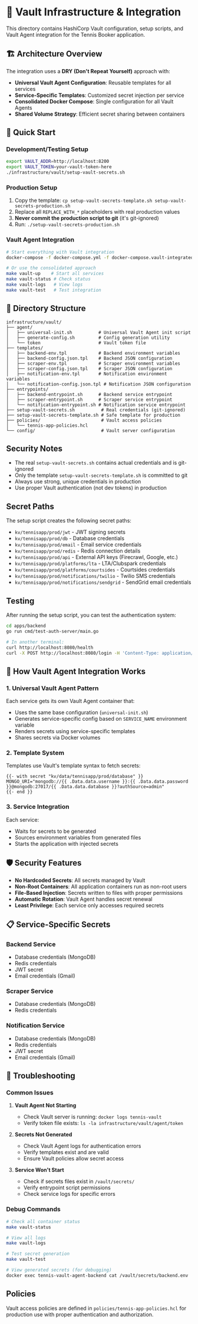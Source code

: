 # 🔐 Vault Infrastructure & Integration

This directory contains HashiCorp Vault configuration, setup scripts, and Vault Agent integration for the Tennis Booker application.

## 🏗️ Architecture Overview

The integration uses a **DRY (Don't Repeat Yourself)** approach with:

- **Universal Vault Agent Configuration**: Reusable templates for all services
- **Service-Specific Templates**: Customized secret injection per service
- **Consolidated Docker Compose**: Single configuration for all Vault Agents
- **Shared Volume Strategy**: Efficient secret sharing between containers

## 🚀 Quick Start

### Development/Testing Setup
```bash
export VAULT_ADDR=http://localhost:8200
export VAULT_TOKEN=your-vault-token-here
./infrastructure/vault/setup-vault-secrets.sh
```

### Production Setup
1. Copy the template: `cp setup-vault-secrets-template.sh setup-vault-secrets-production.sh`
2. Replace all `REPLACE_WITH_*` placeholders with real production values
3. **Never commit the production script to git** (it's git-ignored)
4. Run: `./setup-vault-secrets-production.sh`

### Vault Agent Integration
```bash
# Start everything with Vault integration
docker-compose -f docker-compose.yml -f docker-compose.vault-integrated.yml up -d

# Or use the consolidated approach
make vault-up    # Start all services
make vault-status # Check status
make vault-logs   # View logs
make vault-test   # Test integration
```

## 📁 Directory Structure

```
infrastructure/vault/
├── agent/
│   ├── universal-init.sh          # Universal Vault Agent init script
│   ├── generate-config.sh         # Config generation utility
│   └── token                      # Vault token file
├── templates/
│   ├── backend-env.tpl            # Backend environment variables
│   ├── backend-config.json.tpl    # Backend JSON configuration
│   ├── scraper-env.tpl            # Scraper environment variables
│   ├── scraper-config.json.tpl    # Scraper JSON configuration
│   ├── notification-env.tpl       # Notification environment variables
│   └── notification-config.json.tpl # Notification JSON configuration
├── entrypoints/
│   ├── backend-entrypoint.sh      # Backend service entrypoint
│   ├── scraper-entrypoint.sh      # Scraper service entrypoint
│   └── notification-entrypoint.sh # Notification service entrypoint
├── setup-vault-secrets.sh          # Real credentials (git-ignored)
├── setup-vault-secrets-template.sh # Safe template for production
├── policies/                       # Vault access policies
│   └── tennis-app-policies.hcl
└── config/                         # Vault server configuration
```

## Security Notes

- The real `setup-vault-secrets.sh` contains actual credentials and is git-ignored
- Only the template `setup-vault-secrets-template.sh` is committed to git
- Always use strong, unique credentials in production
- Use proper Vault authentication (not dev tokens) in production

## Secret Paths

The setup script creates the following secret paths:

- `kv/tennisapp/prod/jwt` - JWT signing secrets
- `kv/tennisapp/prod/db` - Database credentials
- `kv/tennisapp/prod/email` - Email service credentials
- `kv/tennisapp/prod/redis` - Redis connection details
- `kv/tennisapp/prod/api` - External API keys (Firecrawl, Google, etc.)
- `kv/tennisapp/prod/platforms/lta` - LTA/Clubspark credentials
- `kv/tennisapp/prod/platforms/courtsides` - Courtsides credentials
- `kv/tennisapp/prod/notifications/twilio` - Twilio SMS credentials
- `kv/tennisapp/prod/notifications/sendgrid` - SendGrid email credentials

## Testing

After running the setup script, you can test the authentication system:

```bash
cd apps/backend
go run cmd/test-auth-server/main.go

# In another terminal:
curl http://localhost:8080/health
curl -X POST http://localhost:8080/login -H 'Content-Type: application/json' -d '{"username":"testuser","password":"testpass"}'
```

## 🔧 How Vault Agent Integration Works

### 1. Universal Vault Agent Pattern

Each service gets its own Vault Agent container that:
- Uses the same base configuration (`universal-init.sh`)
- Generates service-specific config based on `SERVICE_NAME` environment variable
- Renders secrets using service-specific templates
- Shares secrets via Docker volumes

### 2. Template System

Templates use Vault's template syntax to fetch secrets:

```hcl
{{- with secret "kv/data/tennisapp/prod/database" }}
MONGO_URI="mongodb://{{ .Data.data.username }}:{{ .Data.data.password }}@mongodb:27017/{{ .Data.data.database }}?authSource=admin"
{{- end }}
```

### 3. Service Integration

Each service:
- Waits for secrets to be generated
- Sources environment variables from generated files
- Starts the application with injected secrets

## 🛡️ Security Features

- **No Hardcoded Secrets**: All secrets managed by Vault
- **Non-Root Containers**: All application containers run as non-root users
- **File-Based Injection**: Secrets written to files with proper permissions
- **Automatic Rotation**: Vault Agent handles secret renewal
- **Least Privilege**: Each service only accesses required secrets

## 📋 Service-Specific Secrets

### Backend Service
- Database credentials (MongoDB)
- Redis credentials
- JWT secret
- Email credentials (Gmail)

### Scraper Service
- Database credentials (MongoDB)
- Redis credentials

### Notification Service
- Database credentials (MongoDB)
- Redis credentials
- JWT secret
- Email credentials (Gmail)

## 🚨 Troubleshooting

### Common Issues

1. **Vault Agent Not Starting**
   - Check Vault server is running: `docker logs tennis-vault`
   - Verify token file exists: `ls -la infrastructure/vault/agent/token`

2. **Secrets Not Generated**
   - Check Vault Agent logs for authentication errors
   - Verify templates exist and are valid
   - Ensure Vault policies allow secret access

3. **Service Won't Start**
   - Check if secrets files exist in `/vault/secrets/`
   - Verify entrypoint script permissions
   - Check service logs for specific errors

### Debug Commands

```bash
# Check all container status
make vault-status

# View all logs
make vault-logs

# Test secret generation
make vault-test

# View generated secrets (for debugging)
docker exec tennis-vault-agent-backend cat /vault/secrets/backend.env
```

## Policies

Vault access policies are defined in `policies/tennis-app-policies.hcl` for production use with proper authentication and authorization. 